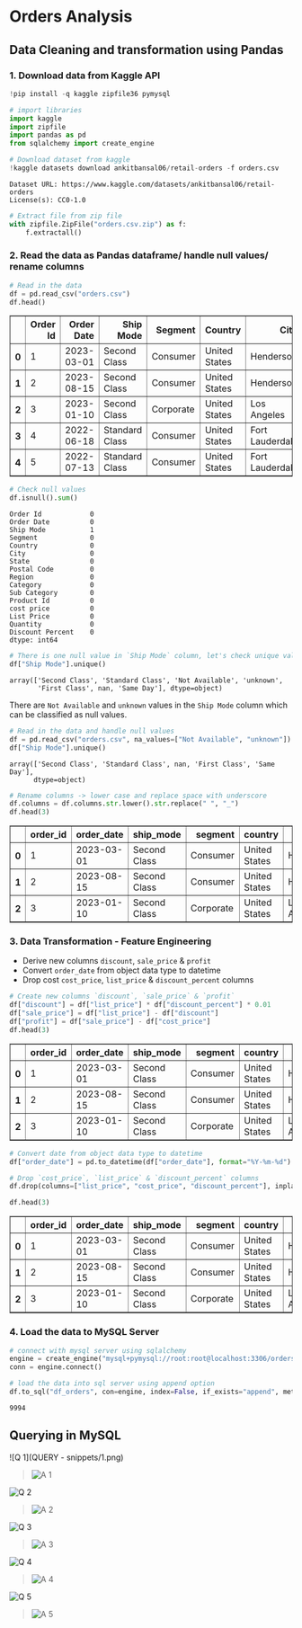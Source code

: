 # Orders Analysis

## Data Cleaning and transformation using Pandas

### 1. Download data from Kaggle API


```python
!pip install -q kaggle zipfile36 pymysql
```


```python
# import libraries
import kaggle
import zipfile
import pandas as pd
from sqlalchemy import create_engine
```


```python
# Download dataset from kaggle
!kaggle datasets download ankitbansal06/retail-orders -f orders.csv
```

    Dataset URL: https://www.kaggle.com/datasets/ankitbansal06/retail-orders
    License(s): CC0-1.0
    
```python
# Extract file from zip file
with zipfile.ZipFile("orders.csv.zip") as f:
    f.extractall()
```

### 2. Read the data as Pandas dataframe/ handle null values/ rename columns


```python
# Read in the data
df = pd.read_csv("orders.csv")
df.head()
```

<div>
<table border="1" class="dataframe">
  <thead>
    <tr style="text-align: right;">
      <th></th>
      <th>Order Id</th>
      <th>Order Date</th>
      <th>Ship Mode</th>
      <th>Segment</th>
      <th>Country</th>
      <th>City</th>
      <th>State</th>
      <th>Postal Code</th>
      <th>Region</th>
      <th>Category</th>
      <th>Sub Category</th>
      <th>Product Id</th>
      <th>cost price</th>
      <th>List Price</th>
      <th>Quantity</th>
      <th>Discount Percent</th>
    </tr>
  </thead>
  <tbody>
    <tr>
      <th>0</th>
      <td>1</td>
      <td>2023-03-01</td>
      <td>Second Class</td>
      <td>Consumer</td>
      <td>United States</td>
      <td>Henderson</td>
      <td>Kentucky</td>
      <td>42420</td>
      <td>South</td>
      <td>Furniture</td>
      <td>Bookcases</td>
      <td>FUR-BO-10001798</td>
      <td>240</td>
      <td>260</td>
      <td>2</td>
      <td>2</td>
    </tr>
    <tr>
      <th>1</th>
      <td>2</td>
      <td>2023-08-15</td>
      <td>Second Class</td>
      <td>Consumer</td>
      <td>United States</td>
      <td>Henderson</td>
      <td>Kentucky</td>
      <td>42420</td>
      <td>South</td>
      <td>Furniture</td>
      <td>Chairs</td>
      <td>FUR-CH-10000454</td>
      <td>600</td>
      <td>730</td>
      <td>3</td>
      <td>3</td>
    </tr>
    <tr>
      <th>2</th>
      <td>3</td>
      <td>2023-01-10</td>
      <td>Second Class</td>
      <td>Corporate</td>
      <td>United States</td>
      <td>Los Angeles</td>
      <td>California</td>
      <td>90036</td>
      <td>West</td>
      <td>Office Supplies</td>
      <td>Labels</td>
      <td>OFF-LA-10000240</td>
      <td>10</td>
      <td>10</td>
      <td>2</td>
      <td>5</td>
    </tr>
    <tr>
      <th>3</th>
      <td>4</td>
      <td>2022-06-18</td>
      <td>Standard Class</td>
      <td>Consumer</td>
      <td>United States</td>
      <td>Fort Lauderdale</td>
      <td>Florida</td>
      <td>33311</td>
      <td>South</td>
      <td>Furniture</td>
      <td>Tables</td>
      <td>FUR-TA-10000577</td>
      <td>780</td>
      <td>960</td>
      <td>5</td>
      <td>2</td>
    </tr>
    <tr>
      <th>4</th>
      <td>5</td>
      <td>2022-07-13</td>
      <td>Standard Class</td>
      <td>Consumer</td>
      <td>United States</td>
      <td>Fort Lauderdale</td>
      <td>Florida</td>
      <td>33311</td>
      <td>South</td>
      <td>Office Supplies</td>
      <td>Storage</td>
      <td>OFF-ST-10000760</td>
      <td>20</td>
      <td>20</td>
      <td>2</td>
      <td>5</td>
    </tr>
  </tbody>
</table>
</div>




```python
# Check null values
df.isnull().sum()
```




    Order Id            0
    Order Date          0
    Ship Mode           1
    Segment             0
    Country             0
    City                0
    State               0
    Postal Code         0
    Region              0
    Category            0
    Sub Category        0
    Product Id          0
    cost price          0
    List Price          0
    Quantity            0
    Discount Percent    0
    dtype: int64




```python
# There is one null value in `Ship Mode` column, let's check unique values in the column
df["Ship Mode"].unique()
```




    array(['Second Class', 'Standard Class', 'Not Available', 'unknown',
           'First Class', nan, 'Same Day'], dtype=object)



There are `Not Available` and `unknown` values in the `Ship Mode` column which can be classified as null values.


```python
# Read in the data and handle null values
df = pd.read_csv("orders.csv", na_values=["Not Available", "unknown"])
df["Ship Mode"].unique()
```




    array(['Second Class', 'Standard Class', nan, 'First Class', 'Same Day'],
          dtype=object)




```python
# Rename columns -> lower case and replace space with underscore
df.columns = df.columns.str.lower().str.replace(" ", "_")
df.head(3)
```




<div>
<table border="1" class="dataframe">
  <thead>
    <tr style="text-align: right;">
      <th></th>
      <th>order_id</th>
      <th>order_date</th>
      <th>ship_mode</th>
      <th>segment</th>
      <th>country</th>
      <th>city</th>
      <th>state</th>
      <th>postal_code</th>
      <th>region</th>
      <th>category</th>
      <th>sub_category</th>
      <th>product_id</th>
      <th>cost_price</th>
      <th>list_price</th>
      <th>quantity</th>
      <th>discount_percent</th>
    </tr>
  </thead>
  <tbody>
    <tr>
      <th>0</th>
      <td>1</td>
      <td>2023-03-01</td>
      <td>Second Class</td>
      <td>Consumer</td>
      <td>United States</td>
      <td>Henderson</td>
      <td>Kentucky</td>
      <td>42420</td>
      <td>South</td>
      <td>Furniture</td>
      <td>Bookcases</td>
      <td>FUR-BO-10001798</td>
      <td>240</td>
      <td>260</td>
      <td>2</td>
      <td>2</td>
    </tr>
    <tr>
      <th>1</th>
      <td>2</td>
      <td>2023-08-15</td>
      <td>Second Class</td>
      <td>Consumer</td>
      <td>United States</td>
      <td>Henderson</td>
      <td>Kentucky</td>
      <td>42420</td>
      <td>South</td>
      <td>Furniture</td>
      <td>Chairs</td>
      <td>FUR-CH-10000454</td>
      <td>600</td>
      <td>730</td>
      <td>3</td>
      <td>3</td>
    </tr>
    <tr>
      <th>2</th>
      <td>3</td>
      <td>2023-01-10</td>
      <td>Second Class</td>
      <td>Corporate</td>
      <td>United States</td>
      <td>Los Angeles</td>
      <td>California</td>
      <td>90036</td>
      <td>West</td>
      <td>Office Supplies</td>
      <td>Labels</td>
      <td>OFF-LA-10000240</td>
      <td>10</td>
      <td>10</td>
      <td>2</td>
      <td>5</td>
    </tr>
  </tbody>
</table>
</div>



### 3. Data Transformation - Feature Engineering
- Derive new columns `discount`, `sale_price` & `profit`
- Convert `order_date` from object data type to datetime
- Drop cost `cost_price`, `list_price` & `discount_percent` columns


```python
# Create new columns `discount`, `sale_price` & `profit`
df["discount"] = df["list_price"] * df["discount_percent"] * 0.01
df["sale_price"] = df["list_price"] - df["discount"]
df["profit"] = df["sale_price"] - df["cost_price"]
df.head(3)
```




<div>
<table border="1" class="dataframe">
  <thead>
    <tr style="text-align: right;">
      <th></th>
      <th>order_id</th>
      <th>order_date</th>
      <th>ship_mode</th>
      <th>segment</th>
      <th>country</th>
      <th>city</th>
      <th>state</th>
      <th>postal_code</th>
      <th>region</th>
      <th>category</th>
      <th>sub_category</th>
      <th>product_id</th>
      <th>cost_price</th>
      <th>list_price</th>
      <th>quantity</th>
      <th>discount_percent</th>
      <th>discount</th>
      <th>sale_price</th>
      <th>profit</th>
    </tr>
  </thead>
  <tbody>
    <tr>
      <th>0</th>
      <td>1</td>
      <td>2023-03-01</td>
      <td>Second Class</td>
      <td>Consumer</td>
      <td>United States</td>
      <td>Henderson</td>
      <td>Kentucky</td>
      <td>42420</td>
      <td>South</td>
      <td>Furniture</td>
      <td>Bookcases</td>
      <td>FUR-BO-10001798</td>
      <td>240</td>
      <td>260</td>
      <td>2</td>
      <td>2</td>
      <td>5.2</td>
      <td>254.8</td>
      <td>14.8</td>
    </tr>
    <tr>
      <th>1</th>
      <td>2</td>
      <td>2023-08-15</td>
      <td>Second Class</td>
      <td>Consumer</td>
      <td>United States</td>
      <td>Henderson</td>
      <td>Kentucky</td>
      <td>42420</td>
      <td>South</td>
      <td>Furniture</td>
      <td>Chairs</td>
      <td>FUR-CH-10000454</td>
      <td>600</td>
      <td>730</td>
      <td>3</td>
      <td>3</td>
      <td>21.9</td>
      <td>708.1</td>
      <td>108.1</td>
    </tr>
    <tr>
      <th>2</th>
      <td>3</td>
      <td>2023-01-10</td>
      <td>Second Class</td>
      <td>Corporate</td>
      <td>United States</td>
      <td>Los Angeles</td>
      <td>California</td>
      <td>90036</td>
      <td>West</td>
      <td>Office Supplies</td>
      <td>Labels</td>
      <td>OFF-LA-10000240</td>
      <td>10</td>
      <td>10</td>
      <td>2</td>
      <td>5</td>
      <td>0.5</td>
      <td>9.5</td>
      <td>-0.5</td>
    </tr>
  </tbody>
</table>
</div>




```python
# Convert date from object data type to datetime
df["order_date"] = pd.to_datetime(df["order_date"], format="%Y-%m-%d")

# Drop `cost_price`, `list_price` & `discount_percent` columns
df.drop(columns=["list_price", "cost_price", "discount_percent"], inplace=True)

df.head(3)
```




<div>
<table border="1" class="dataframe">
  <thead>
    <tr style="text-align: right;">
      <th></th>
      <th>order_id</th>
      <th>order_date</th>
      <th>ship_mode</th>
      <th>segment</th>
      <th>country</th>
      <th>city</th>
      <th>state</th>
      <th>postal_code</th>
      <th>region</th>
      <th>category</th>
      <th>sub_category</th>
      <th>product_id</th>
      <th>quantity</th>
      <th>discount</th>
      <th>sale_price</th>
      <th>profit</th>
    </tr>
  </thead>
  <tbody>
    <tr>
      <th>0</th>
      <td>1</td>
      <td>2023-03-01</td>
      <td>Second Class</td>
      <td>Consumer</td>
      <td>United States</td>
      <td>Henderson</td>
      <td>Kentucky</td>
      <td>42420</td>
      <td>South</td>
      <td>Furniture</td>
      <td>Bookcases</td>
      <td>FUR-BO-10001798</td>
      <td>2</td>
      <td>5.2</td>
      <td>254.8</td>
      <td>14.8</td>
    </tr>
    <tr>
      <th>1</th>
      <td>2</td>
      <td>2023-08-15</td>
      <td>Second Class</td>
      <td>Consumer</td>
      <td>United States</td>
      <td>Henderson</td>
      <td>Kentucky</td>
      <td>42420</td>
      <td>South</td>
      <td>Furniture</td>
      <td>Chairs</td>
      <td>FUR-CH-10000454</td>
      <td>3</td>
      <td>21.9</td>
      <td>708.1</td>
      <td>108.1</td>
    </tr>
    <tr>
      <th>2</th>
      <td>3</td>
      <td>2023-01-10</td>
      <td>Second Class</td>
      <td>Corporate</td>
      <td>United States</td>
      <td>Los Angeles</td>
      <td>California</td>
      <td>90036</td>
      <td>West</td>
      <td>Office Supplies</td>
      <td>Labels</td>
      <td>OFF-LA-10000240</td>
      <td>2</td>
      <td>0.5</td>
      <td>9.5</td>
      <td>-0.5</td>
    </tr>
  </tbody>
</table>
</div>



### 4. Load the data to MySQL Server


```python
# connect with mysql server using sqlalchemy
engine = create_engine("mysql+pymysql://root:root@localhost:3306/orders")
conn = engine.connect()
```


```python
# load the data into sql server using append option
df.to_sql("df_orders", con=engine, index=False, if_exists="append", method="multi")
```




    9994

## Querying in MySQL

![Q 1](QUERY - snippets/1.png)
> ![A 1](1a.png)

![Q 2](2.png)
> ![A 2](2a.png)

![Q 3](3.png)
> ![A 3](3a.png)

![Q 4](4.png)
> ![A 4](4a.png)

![Q 5](5.png)
> ![A 5](5a.png)



